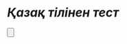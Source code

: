 # *Қазақ тілінен тест*
<html>
 <head>
  <meta charset="utf-8">
  <title>Кнопка</title>
  <script>
  function Bastau() {
   var YT_1 = 'https://youtube.com';
   location.href = YT_1;
   }
  </script>
 </head>
 <body> 
  <form>
   <a href="#" onclick="goTo()"></a>
   <p><input type="button" href="#" onclick="Bastau()"></p>
  </form>
 </body>
</html>
